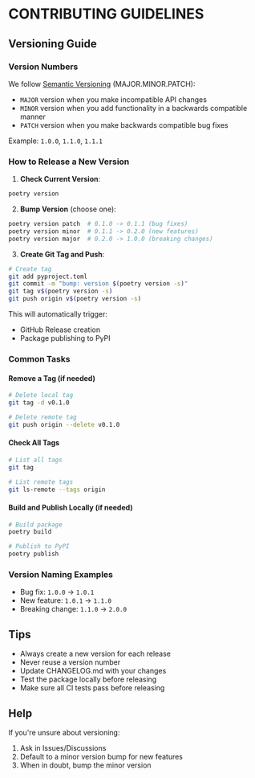 # CONTRIBUTING GUIDELINES


## Versioning Guide

### Version Numbers

We follow [Semantic Versioning](https://semver.org/) (MAJOR.MINOR.PATCH):

- `MAJOR` version when you make incompatible API changes
- `MINOR` version when you add functionality in a backwards compatible manner
- `PATCH` version when you make backwards compatible bug fixes

Example: `1.0.0`, `1.1.0`, `1.1.1`

### How to Release a New Version

1. **Check Current Version**:
```bash
poetry version
```

2. **Bump Version** (choose one):
```bash
poetry version patch  # 0.1.0 -> 0.1.1 (bug fixes)
poetry version minor  # 0.1.1 -> 0.2.0 (new features)
poetry version major  # 0.2.0 -> 1.0.0 (breaking changes)
```

3. **Create Git Tag and Push**:
```bash
# Create tag
git add pyproject.toml
git commit -m "bump: version $(poetry version -s)"
git tag v$(poetry version -s)
git push origin v$(poetry version -s)
```

This will automatically trigger:
- GitHub Release creation
- Package publishing to PyPI

### Common Tasks

#### Remove a Tag (if needed)
```bash
# Delete local tag
git tag -d v0.1.0

# Delete remote tag
git push origin --delete v0.1.0
```

#### Check All Tags
```bash
# List all tags
git tag

# List remote tags
git ls-remote --tags origin
```

#### Build and Publish Locally (if needed)
```bash
# Build package
poetry build

# Publish to PyPI
poetry publish
```

### Version Naming Examples

- Bug fix: `1.0.0` → `1.0.1`
- New feature: `1.0.1` → `1.1.0`
- Breaking change: `1.1.0` → `2.0.0`

## Tips

- Always create a new version for each release
- Never reuse a version number
- Update CHANGELOG.md with your changes
- Test the package locally before releasing
- Make sure all CI tests pass before releasing

## Help

If you're unsure about versioning:
1. Ask in Issues/Discussions
2. Default to a minor version bump for new features
3. When in doubt, bump the minor version